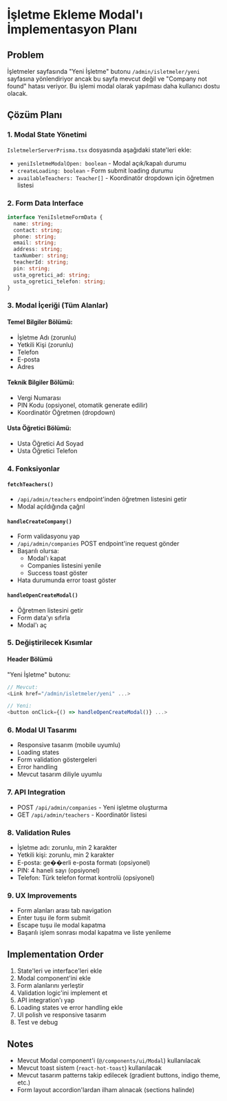 # İşletme Ekleme Modal'ı İmplementasyon Planı

## Problem
İşletmeler sayfasında "Yeni İşletme" butonu `/admin/isletmeler/yeni` sayfasına yönlendiriyor ancak bu sayfa mevcut değil ve "Company not found" hatası veriyor. Bu işlemi modal olarak yapılması daha kullanıcı dostu olacak.

## Çözüm Planı

### 1. Modal State Yönetimi
`IsletmelerServerPrisma.tsx` dosyasında aşağıdaki state'leri ekle:
- `yeniIsletmeModalOpen: boolean` - Modal açık/kapalı durumu
- `createLoading: boolean` - Form submit loading durumu
- `availableTeachers: Teacher[]` - Koordinatör dropdown için öğretmen listesi

### 2. Form Data Interface
```typescript
interface YeniIsletmeFormData {
  name: string;
  contact: string;
  phone: string;
  email: string;
  address: string;
  taxNumber: string;
  teacherId: string;
  pin: string;
  usta_ogretici_ad: string;
  usta_ogretici_telefon: string;
}
```

### 3. Modal İçeriği (Tüm Alanlar)

#### Temel Bilgiler Bölümü:
- İşletme Adı (zorunlu)
- Yetkili Kişi (zorunlu)
- Telefon
- E-posta
- Adres

#### Teknik Bilgiler Bölümü:
- Vergi Numarası
- PIN Kodu (opsiyonel, otomatik generate edilir)
- Koordinatör Öğretmen (dropdown)

#### Usta Öğretici Bölümü:
- Usta Öğretici Ad Soyad
- Usta Öğretici Telefon

### 4. Fonksiyonlar

#### `fetchTeachers()`
- `/api/admin/teachers` endpoint'inden öğretmen listesini getir
- Modal açıldığında çağrıl

#### `handleCreateCompany()`
- Form validasyonu yap
- `/api/admin/companies` POST endpoint'ine request gönder
- Başarılı olursa:
  - Modal'ı kapat
  - Companies listesini yenile
  - Success toast göster
- Hata durumunda error toast göster

#### `handleOpenCreateModal()`
- Öğretmen listesini getir
- Form data'yı sıfırla
- Modal'ı aç

### 5. Değiştirilecek Kısımlar

#### Header Bölümü
"Yeni İşletme" butonu:
```typescript
// Mevcut:
<Link href="/admin/isletmeler/yeni" ...>

// Yeni:
<button onClick={() => handleOpenCreateModal()} ...>
```

### 6. Modal UI Tasarımı
- Responsive tasarım (mobile uyumlu)
- Loading states
- Form validation göstergeleri
- Error handling
- Mevcut tasarım diliyle uyumlu

### 7. API Integration
- POST `/api/admin/companies` - Yeni işletme oluşturma
- GET `/api/admin/teachers` - Koordinatör listesi

### 8. Validation Rules
- İşletme adı: zorunlu, min 2 karakter
- Yetkili kişi: zorunlu, min 2 karakter
- E-posta: ge��erli e-posta formatı (opsiyonel)
- PIN: 4 haneli sayı (opsiyonel)
- Telefon: Türk telefon format kontrolü (opsiyonel)

### 9. UX Improvements
- Form alanları arası tab navigation
- Enter tuşu ile form submit
- Escape tuşu ile modal kapatma
- Başarılı işlem sonrası modal kapatma ve liste yenileme

## Implementation Order
1. State'leri ve interface'leri ekle
2. Modal component'ini ekle
3. Form alanlarını yerleştir
4. Validation logic'ini implement et
5. API integration'ı yap
6. Loading states ve error handling ekle
7. UI polish ve responsive tasarım
8. Test ve debug

## Notes
- Mevcut Modal component'i (`@/components/ui/Modal`) kullanılacak
- Mevcut toast sistem (`react-hot-toast`) kullanılacak
- Mevcut tasarım patterns takip edilecek (gradient buttons, indigo theme, etc.)
- Form layout accordion'lardan ilham alınacak (sections halinde)